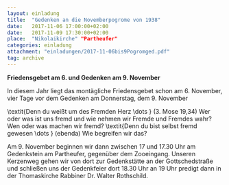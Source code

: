 ```yaml
---
layout: einladung
title:  "Gedenken an die Novemberpogrome von 1938"
date:   2017-11-06 17:00:00+02:00
date:   2017-11-09 17:30:00+02:00
place:  "Nikolaikirche" "Partheufer"
categories: einladung
attachment: "einladungen/2017-11-06bis9Pogromged.pdf"
tag: archive
---
```


**Friedensgebet am 6. und Gedenken am 9. November**

In diesem Jahr liegt das montägliche Friedensgebet schon am 6. November,
vier Tage vor dem Gedenken am Donnerstag, dem 9. November

\textit{Denn du weißt um des Fremden Herz \dots }
(3. Mose 19,34)
Wer oder was ist uns fremd und wie nehmen wir Fremde und Fremdes wahr? Wen oder was machen wir fremd?
\textit{Denn du bist selbst fremd gewesen \dots }
(ebenda)
Wie begreifen wir das?

Am 9. November beginnen wir dann zwischen 17 und 17.30 Uhr am Gedenkstein am Partheufer, gegenüber dem Zooeingang.
Unseren Kerzenweg gehen wir von dort zur Gedenkstätte an der Gottschedstraße
und schließen uns der Gedenkfeier dort 18.30 Uhr an
19 Uhr predigt dann in der Thomaskirche Rabbiner Dr. Walter Rothschild.
